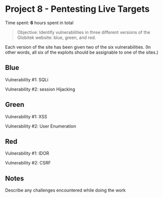 # Project 8 - Pentesting Live Targets

Time spent: **6** hours spent in total

> Objective: Identify vulnerabilities in three different versions of the Globitek website: blue, green, and red.

Each version of the site has been given two of the six vulnerabilities. (In other words, all six of the exploits should be assignable to one of the sites.)

## Blue

Vulnerability #1: SQLi

Vulnerability #2: session Hijacking


## Green

Vulnerability #1: XSS

Vulnerability #2: User Enumeration


## Red

Vulnerability #1: IDOR

Vulnerability #2: CSRF


## Notes

Describe any challenges encountered while doing the work

